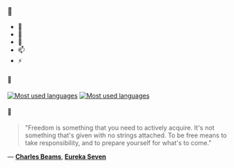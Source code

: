 ### 👋

- 🔭
- 🌱
- 💬
- 📫
- ⚡

#### 🧏

[![Most used languages](https://github-readme-stats-aynah.vercel.app/api/top-langs/?username=aynh&theme=solarized-dark&langs_count=6&layout=compact&hide_title=true)](https://github.com/anuraghazra/github-readme-stats#gh-dark-mode-only)
[![Most used languages](https://github-readme-stats-aynah.vercel.app/api/top-langs/?username=aynh&theme=solarized-light&langs_count=6&layout=compact&hide_title=true)](https://github.com/anuraghazra/github-readme-stats#gh-light-mode-only)

#### 💬

> "Freedom is something that you need to actively acquire. It's not something that's given with no strings attached. To be free means to take responsibility, and to prepare yourself for what's to come."

&mdash; [**Charles Beams**](https://myanimelist.net/character.php?q=Charles%20Beams&cat=character), [**Eureka Seven**](https://myanimelist.net/search/all?q=Eureka%20Seven&cat=all)
